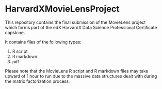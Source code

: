 # HarvardXMovieLensProject

This repository contains the final submission of the MovieLens project which forms part of the edX HarvardX Data Science Professional Certificate capstone.

It contains files of the following types:
1. R script
2. R markdown
3. pdf

Please note that the MovieLens R script and R markdown files may take upward of 1 hour to run due to the massive data structures dealt with during the matrix factorization process.
